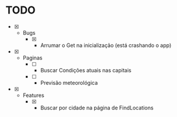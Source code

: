 # TODO

- [X] - Bugs
	- [X] - Arrumar o Get na inicialização (está crashando o app)

- [X] - Paginas
	- [ ] - Buscar Condições atuais nas capitais
	- [ ] - Previsão meteorológica

- [X] - Features
	- [X] - Buscar por cidade na página de FindLocations
